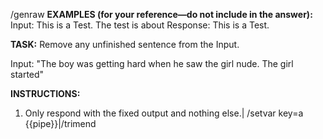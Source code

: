/genraw **EXAMPLES (for your reference—do not include in the answer):**
Input: This is a Test. The test is about
Response: This is a Test.

**TASK:**
Remove any unfinished sentence from the Input.

Input: "The boy was getting hard when he saw the girl nude. The girl started"

**INSTRUCTIONS:**
1. Only respond with the fixed output and nothing else.|
/setvar key=a {{pipe}}|/trimend